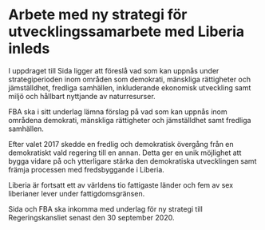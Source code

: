# Arbete med ny strategi för utvecklingssamarbete med Liberia inleds

I uppdraget till Sida ligger att föreslå vad som kan uppnås under strategiperioden inom områden som demokrati, mänskliga rättigheter och jämställdhet, fredliga samhällen, inkluderande ekonomisk utveckling samt miljö och hållbart nyttjande av naturresurser.

FBA ska i sitt underlag lämna förslag på vad som kan uppnås inom områdena demokrati, mänskliga rättigheter och jämställdhet samt fredliga samhällen.

Efter valet 2017 skedde en fredlig och demokratisk övergång från en demokratiskt vald regering till en annan. Detta ger en unik möjlighet att bygga vidare på och ytterligare stärka den demokratiska utvecklingen samt främja processen med fredsbyggande i Liberia.

Liberia är fortsatt ett av världens tio fattigaste länder och fem av sex liberianer lever under fattigdomsgränsen.

Sida och FBA ska inkomma med underlag för ny strategi till Regeringskansliet senast den 30 september 2020.
